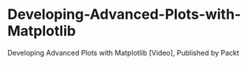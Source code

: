 # Developing-Advanced-Plots-with-Matplotlib
Developing Advanced Plots with Matplotlib [Video], Published by Packt
